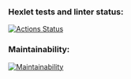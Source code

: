 ### Hexlet tests and linter status:
[![Actions Status](https://github.com/Mihunchik1/fullstack-javascript-project-4/actions/workflows/hexlet-check.yml/badge.svg)](https://github.com/Mihunchik1/fullstack-javascript-project-4/actions)

### Maintainability:
[![Maintainability](https://api.codeclimate.com/v1/badges/713a676df43ece98cd67/maintainability)](https://codeclimate.com/github/Mihunchik1/fullstack-javascript-project-4/maintainability)
